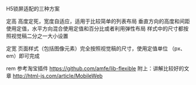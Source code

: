 H5锁屏适配的三种方案



 定高
      高度定死，宽度自适应，适用于比较简单的列表布局
      垂直方向的高度和间距使用定值，水平方向混合使用定值和百分比或者利用弹性布局
           样式中的尺寸都按照视觉稿二分之一大小设置
    
 定宽
     页面样式（包括图像元素）完全按照视觉稿的尺寸，使用定值单位 （px、em）即可完成
    
 rem 参考淘宝插件
    https://github.com/amfe/lib-flexible
附上：讲解比较好的文章 http://html-js.com/article/MobileWeb